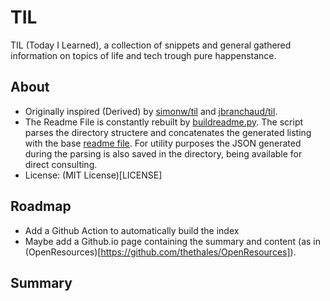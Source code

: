 # TIL

TIL (Today I Learned), a collection of  snippets and general gathered information on topics of life and tech trough pure happenstance.


## About
- Originally inspired (Derived) by [simonw/til](https://github.com/simonw/til) and [jbranchaud/til](https://github.com/jbranchaud/til).
- The Readme File is constantly rebuilt by [buildreadme.py](.meta/buildreadme.py). The script parses the directory structere and concatenates the generated listing with the base [readme file](.meta/basereadme.md). For utility purposes the JSON generated during the parsing is also saved in the directory, being available for direct consulting.
- License: (MIT License)[LICENSE]

## Roadmap
- Add a Github Action to automatically build the index
- Maybe add a Github.io page containing the summary and content (as in (OpenResources)[https://github.com/thethales/OpenResources]).

## Summary


